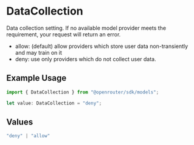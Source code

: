 # DataCollection

Data collection setting. If no available model provider meets the requirement, your request will return an error.
- allow: (default) allow providers which store user data non-transiently and may train on it
- deny: use only providers which do not collect user data.


## Example Usage

```typescript
import { DataCollection } from "@openrouter/sdk/models";

let value: DataCollection = "deny";
```

## Values

```typescript
"deny" | "allow"
```